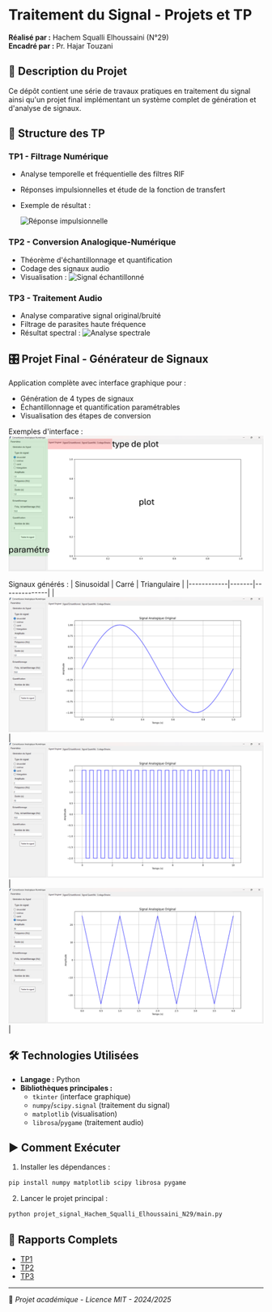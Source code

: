 # Traitement du Signal - Projets et TP

**Réalisé par :** Hachem Squalli Elhoussaini (N°29)  
**Encadré par :** Pr. Hajar Touzani  



## 📌 Description du Projet
Ce dépôt contient une série de travaux pratiques en traitement du signal ainsi qu'un projet final implémentant un système complet de génération et d'analyse de signaux.

## 📂 Structure des TP

### TP1 - Filtrage Numérique
- Analyse temporelle et fréquentielle des filtres RIF
- Réponses impulsionnelles et étude de la fonction de transfert
- Exemple de résultat :
  
  ![Réponse impulsionnelle](Hachem_Squalli_Elhoussaini_N°29_TP1_Compte_rendu/code-1-image/1.png)

### TP2 - Conversion Analogique-Numérique
- Théorème d'échantillonnage et quantification
- Codage des signaux audio
- Visualisation :
  ![Signal échantillonné](Hachem_Squalli_Elhoussaini_N°29_TP2_Compte_rendu/code1.png)

### TP3 - Traitement Audio
- Analyse comparative signal original/bruité
- Filtrage de parasites haute fréquence
- Résultat spectral :
  ![Analyse spectrale](Hachem_Squalli_Elhoussaini_N°29_TP3_Compte_rendu/code3_visualisation_1000.png)

## 🎛 Projet Final - Générateur de Signaux
Application complète avec interface graphique pour :
- Génération de 4 types de signaux
- Échantillonnage et quantification paramétrables
- Visualisation des étapes de conversion

Exemples d'interface :
![Interface principale](projet_signal_Hachem_Squalli_Elhoussaini_N29/PHOTO_projet_signal_Hachem_Squalli_Elhoussaini_N29/projet.png)

Signaux générés :
| Sinusoidal | Carré | Triangulaire |
|------------|-------|--------------|
| ![Sinus](projet_signal_Hachem_Squalli_Elhoussaini_N29/PHOTO_projet_signal_Hachem_Squalli_Elhoussaini_N29/signal_original_sinuisoidal.png) | ![Carré](projet_signal_Hachem_Squalli_Elhoussaini_N29/PHOTO_projet_signal_Hachem_Squalli_Elhoussaini_N29/signal_original_carre.png) | ![Triangle](projet_signal_Hachem_Squalli_Elhoussaini_N29/PHOTO_projet_signal_Hachem_Squalli_Elhoussaini_N29/signal_original_triangulaire.png) |

## 🛠 Technologies Utilisées
- **Langage :** Python
- **Bibliothèques principales :**
  - `tkinter` (interface graphique)
  - `numpy`/`scipy.signal` (traitement du signal)
  - `matplotlib` (visualisation)
  - `librosa`/`pygame` (traitement audio)

## ▶ Comment Exécuter
1. Installer les dépendances :
```bash
pip install numpy matplotlib scipy librosa pygame
```
2. Lancer le projet principal :
```bash
python projet_signal_Hachem_Squalli_Elhoussaini_N29/main.py
```

## 📝 Rapports Complets
- [TP1](Hachem_Squalli_Elhoussaini_N°29_TP1_Compte_rendu/Hachem_Squalli_Elhoussaini_N°29_TP1_Compte_rendu.pdf)
- [TP2](Hachem_Squalli_Elhoussaini_N°29_TP2_Compte_rendu/Hachem_Squalli_Elhoussaini_N°29_TP2_Compte_rendu.pdf)
- [TP3](Hachem_Squalli_Elhoussaini_N°29_TP3_Compte_rendu/Hachem_Squalli_Elhoussaini_N°29_TP3_Compte_rendu.pdf)

---

🔹 *Projet académique - Licence MIT - 2024/2025*
